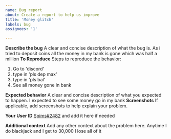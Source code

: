 ```yaml
---
name: Bug report
about: Create a report to help us improve
title: 'Money glitch'
labels: bug
assignees: '1'

---
```


**Describe the bug**
A clear and concise description of what the bug is.
As i tried to deposit coins all the money in my bank is gone which was half a million
**To Reproduce**
Steps to reproduce the behavior:
1. Go to 'discord'
2. type in 'pls dep max'
3. type in 'pls bal'
4. See all money gone in bank

**Expected behavior**
A clear and concise description of what you expected to happen.
I expected to see some money go in my bank
**Screenshots**
If applicable, add screenshots to help explain your problem.

**Your User ID**
[Spims#2482](https://support.discord.com/hc/en-us/articles/206346498-Where-can-I-find-my-User-Server-Message-ID-) and add it here if needed

**Additional context**
Add any other context about the problem here.
Anytime I do blackjack and I get to 30,000 I lose all of it
